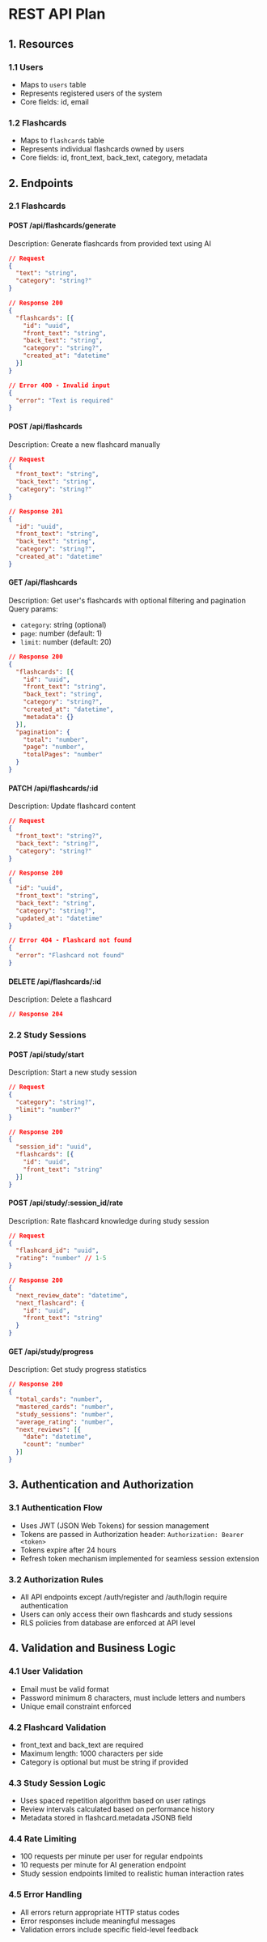 # REST API Plan

## 1. Resources

### 1.1 Users
- Maps to `users` table
- Represents registered users of the system
- Core fields: id, email

### 1.2 Flashcards
- Maps to `flashcards` table
- Represents individual flashcards owned by users
- Core fields: id, front_text, back_text, category, metadata

## 2. Endpoints

### 2.1 Flashcards

#### POST /api/flashcards/generate
Description: Generate flashcards from provided text using AI
```json
// Request
{
  "text": "string",
  "category": "string?"
}

// Response 200
{
  "flashcards": [{
    "id": "uuid",
    "front_text": "string",
    "back_text": "string",
    "category": "string?",
    "created_at": "datetime"
  }]
}

// Error 400 - Invalid input
{
  "error": "Text is required"
}
```

#### POST /api/flashcards
Description: Create a new flashcard manually
```json
// Request
{
  "front_text": "string",
  "back_text": "string",
  "category": "string?"
}

// Response 201
{
  "id": "uuid",
  "front_text": "string",
  "back_text": "string",
  "category": "string?",
  "created_at": "datetime"
}
```

#### GET /api/flashcards
Description: Get user's flashcards with optional filtering and pagination
Query params:
- `category`: string (optional)
- `page`: number (default: 1)
- `limit`: number (default: 20)
```json
// Response 200
{
  "flashcards": [{
    "id": "uuid",
    "front_text": "string",
    "back_text": "string",
    "category": "string?",
    "created_at": "datetime",
    "metadata": {}
  }],
  "pagination": {
    "total": "number",
    "page": "number",
    "totalPages": "number"
  }
}
```

#### PATCH /api/flashcards/:id
Description: Update flashcard content
```json
// Request
{
  "front_text": "string?",
  "back_text": "string?",
  "category": "string?"
}

// Response 200
{
  "id": "uuid",
  "front_text": "string",
  "back_text": "string",
  "category": "string?",
  "updated_at": "datetime"
}

// Error 404 - Flashcard not found
{
  "error": "Flashcard not found"
}
```

#### DELETE /api/flashcards/:id
Description: Delete a flashcard
```json
// Response 204
```

### 2.2 Study Sessions

#### POST /api/study/start
Description: Start a new study session
```json
// Request
{
  "category": "string?",
  "limit": "number?"
}

// Response 200
{
  "session_id": "uuid",
  "flashcards": [{
    "id": "uuid",
    "front_text": "string"
  }]
}
```

#### POST /api/study/:session_id/rate
Description: Rate flashcard knowledge during study session
```json
// Request
{
  "flashcard_id": "uuid",
  "rating": "number" // 1-5
}

// Response 200
{
  "next_review_date": "datetime",
  "next_flashcard": {
    "id": "uuid",
    "front_text": "string"
  }
}
```

#### GET /api/study/progress
Description: Get study progress statistics
```json
// Response 200
{
  "total_cards": "number",
  "mastered_cards": "number",
  "study_sessions": "number",
  "average_rating": "number",
  "next_reviews": [{
    "date": "datetime",
    "count": "number"
  }]
}
```

## 3. Authentication and Authorization

### 3.1 Authentication Flow
- Uses JWT (JSON Web Tokens) for session management
- Tokens are passed in Authorization header: `Authorization: Bearer <token>`
- Tokens expire after 24 hours
- Refresh token mechanism implemented for seamless session extension

### 3.2 Authorization Rules
- All API endpoints except /auth/register and /auth/login require authentication
- Users can only access their own flashcards and study sessions
- RLS policies from database are enforced at API level

## 4. Validation and Business Logic

### 4.1 User Validation
- Email must be valid format
- Password minimum 8 characters, must include letters and numbers
- Unique email constraint enforced

### 4.2 Flashcard Validation
- front_text and back_text are required
- Maximum length: 1000 characters per side
- Category is optional but must be string if provided

### 4.3 Study Session Logic
- Uses spaced repetition algorithm based on user ratings
- Review intervals calculated based on performance history
- Metadata stored in flashcard.metadata JSONB field

### 4.4 Rate Limiting
- 100 requests per minute per user for regular endpoints
- 10 requests per minute for AI generation endpoint
- Study session endpoints limited to realistic human interaction rates

### 4.5 Error Handling
- All errors return appropriate HTTP status codes
- Error responses include meaningful messages
- Validation errors include specific field-level feedback
